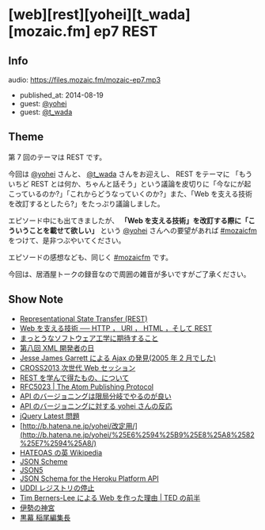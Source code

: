 # [web][rest][yohei][t_wada][mozaic.fm] ep7 REST

## Info

audio: https://files.mozaic.fm/mozaic-ep7.mp3

- published_at: 2014-08-19
- guest: [@yohei](https://twitter.com/yohei)
- guest: [@t_wada](https://twitter.com/t_wada)


## Theme

第 7 回のテーマは REST です。

今回は [@yohei](https://twitter.com/yohei) さんと、 [@t_wada](https://twitter.com/t_wada) さんをお迎えし、 REST をテーマに 「もういちど REST とは何か、ちゃんと話そう」という議論を皮切りに「今なにが起こっているのか?」「これからどうなっていくのか?」また、「Web を支える技術を改訂するとしたら?」をたっぷり議論しました。

エピソード中にも出てきましたが、 **「Web を支える技術」を改訂する際に「こういうことを載せて欲しい」** という [@yohei](https://twitter.com/yohei) さんへの要望があれば [#mozaicfm](https://twitter.com/search?q=mozaicfm&src=hash) をつけて、是非つぶやいてください。

エピソードの感想なども、同じく [#mozaicfm](https://twitter.com/search?q=mozaicfm&src=hash) です。

今回は、居酒屋トークの録音なので周囲の雑音が多いですがご了承ください。


## Show Note

- [Representational State Transfer (REST)](http://www.ics.uci.edu/%7Efielding/pubs/dissertation/rest_arch_style.htm)
- [Web を支える技術 ── HTTP ， URI ， HTML ，そして REST](http://gihyo.jp/magazine/wdpress/plus/978-4-7741-4204-3)
- [まっとうなソフトウェア工学に期待すること](http://yohei-y.blogspot.jp/2005/05/blog-post_21.html)
- [第八回 XML 開発者の日](http://www.hi-ho.ne.jp/y-komachi/committees/vma/confs/xml-dev/xml-dev-8.htm)
- [Jesse James Garrett による Ajax の発見(2005 年 2 月でした)](http://www.adaptivepath.com/ideas/ajax-new-approach-web-applications/)
- [CROSS2013 次世代 Web セッション](http://2013.cross-party.com/programs/%3Fp%3D138)
- [REST を学んで得たもの、について](http://qiita.com/Jxck_/items/9b2537045fbee46fbc36)
- [RFC5023 \| The Atom Publishing Protocol](http://tools.ietf.org/html/rfc5023)
- [API のバージョニングは限局分岐でやるのが良い](http://kenn.hatenablog.com/entry/2014/03/06/105249)
- [API のバージョニングに対する yohei さんの反応](http://yohei.hatenablog.com/entry/2014/03/12/001707)
- [jQuery Latest 問題](http://hyper-text.org/archives/2014/07/dont_use_jquery_latest_js.shtml)
- [http://b.hatena.ne.jp/yohei/改定用/](http://b.hatena.ne.jp/yohei/%25E6%2594%25B9%25E8%25A8%2582%25E7%2594%25A8/)
- [HATEOAS の英 Wikipedia](http://en.wikipedia.org/wiki/HATEOAS)
- [JSON Scheme](http://json-schema.org/)
- [JSON5](http://json5.org/)
- [JSON Schema for the Heroku Platform API](https://blog.heroku.com/archives/2014/1/8/json_schema_for_heroku_platform_api)
- [UDDI レジストリの停止](http://www.itmedia.co.jp/enterprise/articles/0512/19/news057.html)
- [Tim Berners-Lee による Web を作った理由 \| TED の前半](http://www.ted.com/talks/tim_berners_lee_on_the_next_web)
- [伊勢の神宮](http://www.jinjahoncho.or.jp/izanai/ise.html)
- [黒幕 稲尾編集長](https://twitter.com/inao/status/487591486519640064)
